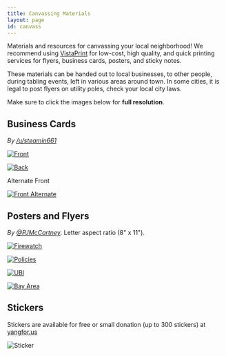 ```yaml
---
title: Canvassing Materials
layout: page
id: canvass
---
```


Materials and resources for canvassing your local neighborhood!
We recommend using [VistaPrint](https://vistaprint.com) for low-cost, high
quality, and quick printing services for flyers, business cards, posters, and
sticky notes.

These materials can be handed out to local businesses, to other people, during
tabling events, left in various areas around town. In some cities, it is legal
to post flyers on utility poles, check your local city laws.

Make sure to click the images below for **full resolution**.

## Business Cards

*By [/u/steamin661](https://www.reddit.com/user/steamin661)*

<div class="canvassImages">

[![Front](front.jpg)](frontFull.jpg)

[![Back](back.jpg)](backFull.jpg)

</div>

Alternate Front

[![Front Alternate](frontAlternate.jpg)](frontAlternateFull.jpg)

## Posters and Flyers

*By [@PJMcCartney](https://www.instagram.com/pjmccartney/)*. Letter aspect
ratio (8" x 11").

<div class="canvassImages">

  [![Firewatch](posterFirewatch.jpg)](posterFirewatchFull.png)

  [![Policies](posterPolicies.jpg)](posterPoliciesFull.png)

  [![UBI](posterUBI.jpg)](posterUBIFull.png)

  [![Bay Area](posterBayArea.jpg)](posterBayAreaFull.png)

</div>

## Stickers

Stickers are available for free or small donation (up to 300 stickers) at
[yangfor.us](http://yangfor.us)

![Sticker](sticker.png)
